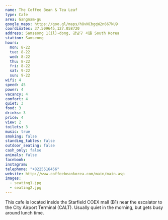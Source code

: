 ```yaml
---
name: The Coffee Bean & Tea Leaf
type: Cafe
area: Gangnam-gu
google_maps: https://goo.gl/maps/h8vNCbgqW2n667kU9
coordinates: 37.509645,127.058720
address: Samseong 1(il)-dong, 강남구 서울 South Korea
station: Samseong
hours:
  mon: 8-22
  tue: 8-22
  wed: 8-22
  thu: 8-22
  fri: 8-22
  sat: 9-22
  sun: 9-22
wifi: 4
speed: 45
power: 4
vacancy: 4
comfort: 4
quiet: 3
food: 3
drinks: 3
price: 4
view: 2
toilets: 3
music: true
smoking: false
standing_tables: false
outdoor_seating: false
cash_only: false
animals: false
facebook: 
instagram: 
telephone: "+8225516456"
website: http://www.coffeebeankorea.com/main/main.asp
images:
  - seating1.jpg
  - seating2.jpg
---
```


This cafe is located inside the Starfield COEX mall (B1) near the escalator to the City Airport Terminal (CALT). Usually quiet in the morning, but gets busy around lunch time.
